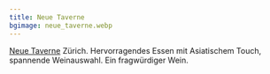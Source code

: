 ```yaml
---
title: Neue Taverne
bgimage: neue_taverne.webp
---
```


[Neue Taverne](https://www.bauernschaenke.ch/de/neue-taverne/) Zürich. Hervorragendes Essen mit Asiatischem Touch, spannende Weinauswahl. Ein fragwürdiger Wein.

